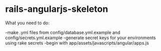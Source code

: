 rails-angularjs-skeleton
========================

What you need to do:

-make .yml files from config/database.yml.example and config/secrets.yml.example
-generate secret keys for your environments using rake secrets
-begin with app/assets/javascripts/angular/apps.js
